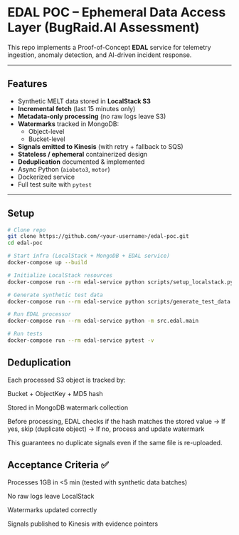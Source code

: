 # EDAL POC – Ephemeral Data Access Layer (BugRaid.AI Assessment)

This repo implements a Proof-of-Concept **EDAL** service for telemetry ingestion, anomaly detection, and AI-driven incident response.

---

## Features
- Synthetic MELT data stored in **LocalStack S3**
- **Incremental fetch** (last 15 minutes only)
- **Metadata-only processing** (no raw logs leave S3)
- **Watermarks** tracked in MongoDB:
  - Object-level
  - Bucket-level
- **Signals emitted to Kinesis** (with retry + fallback to SQS)
- **Stateless / ephemeral** containerized design
- **Deduplication** documented & implemented
- Async Python (`aioboto3`, `motor`)
- Dockerized service
- Full test suite with `pytest`

---

## Setup

```bash
# Clone repo
git clone https://github.com/<your-username>/edal-poc.git
cd edal-poc

# Start infra (LocalStack + MongoDB + EDAL service)
docker-compose up --build

# Initialize LocalStack resources
docker-compose run --rm edal-service python scripts/setup_localstack.py

# Generate synthetic test data
docker-compose run --rm edal-service python scripts/generate_test_data.py

# Run EDAL processor
docker-compose run --rm edal-service python -m src.edal.main

# Run tests
docker-compose run --rm edal-service pytest -v
```

## Deduplication

Each processed S3 object is tracked by:

Bucket + ObjectKey + MD5 hash

Stored in MongoDB watermark collection

Before processing, EDAL checks if the hash matches the stored value
→ If yes, skip (duplicate object)
→ If no, process and update watermark

This guarantees no duplicate signals even if the same file is re-uploaded.

## Acceptance Criteria ✅

Processes 1GB in <5 min (tested with synthetic data batches)

No raw logs leave LocalStack

Watermarks updated correctly

Signals published to Kinesis with evidence pointers
